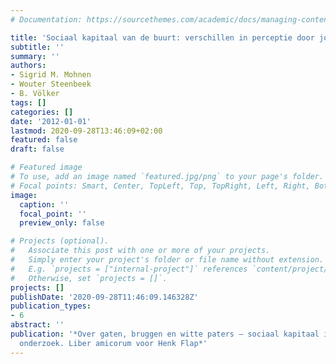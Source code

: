 ```yaml
---
# Documentation: https://sourcethemes.com/academic/docs/managing-content/

title: 'Sociaal kapitaal van de buurt: verschillen in perceptie door jongeren en volwassenen?'
subtitle: ''
summary: ''
authors:
- Sigrid M. Mohnen
- Wouter Steenbeek
- B. Völker
tags: []
categories: []
date: '2012-01-01'
lastmod: 2020-09-28T13:46:09+02:00
featured: false
draft: false

# Featured image
# To use, add an image named `featured.jpg/png` to your page's folder.
# Focal points: Smart, Center, TopLeft, Top, TopRight, Left, Right, BottomLeft, Bottom, BottomRight.
image:
  caption: ''
  focal_point: ''
  preview_only: false

# Projects (optional).
#   Associate this post with one or more of your projects.
#   Simply enter your project's folder or file name without extension.
#   E.g. `projects = ["internal-project"]` references `content/project/deep-learning/index.md`.
#   Otherwise, set `projects = []`.
projects: []
publishDate: '2020-09-28T11:46:09.146328Z'
publication_types:
- 6
abstract: ''
publication: '*Over gaten, bruggen en witte paters – sociaal kapitaal in sociologisch
  onderzoek. Liber amicorum voor Henk Flap*'
---
```

